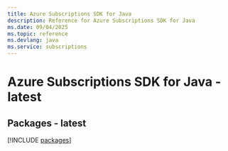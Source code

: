 ```yaml
---
title: Azure Subscriptions SDK for Java
description: Reference for Azure Subscriptions SDK for Java
ms.date: 09/04/2025
ms.topic: reference
ms.devlang: java
ms.service: subscriptions
---
```

# Azure Subscriptions SDK for Java - latest
## Packages - latest
[!INCLUDE [packages](subscriptions-index.md)]